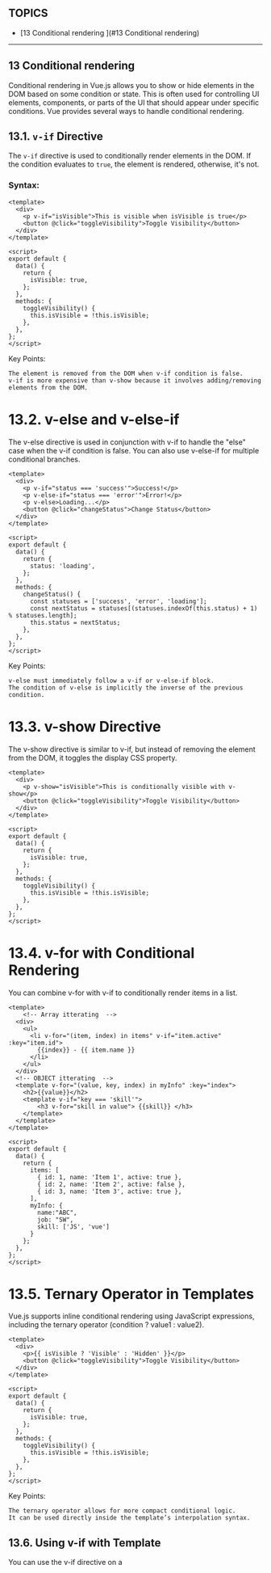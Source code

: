 ## TOPICS
* [13 Conditional rendering
](#13 Conditional rendering)
----------------------------------------------------------------------------------------------------------------------------
## 13 Conditional rendering

Conditional rendering in Vue.js allows you to show or hide elements in the DOM based on some condition or state. This is often used for controlling UI elements, components, or parts of the UI that should appear under specific conditions. Vue provides several ways to handle conditional rendering.

## 13.1. `v-if` Directive

The `v-if` directive is used to conditionally render elements in the DOM. If the condition evaluates to `true`, the element is rendered, otherwise, it's not.

### Syntax:

```vue
<template>
  <div>
    <p v-if="isVisible">This is visible when isVisible is true</p>
    <button @click="toggleVisibility">Toggle Visibility</button>
  </div>
</template>

<script>
export default {
  data() {
    return {
      isVisible: true,
    };
  },
  methods: {
    toggleVisibility() {
      this.isVisible = !this.isVisible;
    },
  },
};
</script>
```

Key Points:

    The element is removed from the DOM when v-if condition is false.
    v-if is more expensive than v-show because it involves adding/removing elements from the DOM.

# 13.2. v-else and v-else-if
The v-else directive is used in conjunction with v-if to handle the "else" case when the v-if condition is false. You can also use v-else-if for multiple conditional branches.

```vue
<template>
  <div>
    <p v-if="status === 'success'">Success!</p>
    <p v-else-if="status === 'error'">Error!</p>
    <p v-else>Loading...</p>
    <button @click="changeStatus">Change Status</button>
  </div>
</template>

<script>
export default {
  data() {
    return {
      status: 'loading',
    };
  },
  methods: {
    changeStatus() {
      const statuses = ['success', 'error', 'loading'];
      const nextStatus = statuses[(statuses.indexOf(this.status) + 1) % statuses.length];
      this.status = nextStatus;
    },
  },
};
</script>

```
Key Points:

    v-else must immediately follow a v-if or v-else-if block.
    The condition of v-else is implicitly the inverse of the previous condition.

# 13.3. v-show Directive

The v-show directive is similar to v-if, but instead of removing the element from the DOM, it toggles the display CSS property.

```vue
<template>
  <div>
    <p v-show="isVisible">This is conditionally visible with v-show</p>
    <button @click="toggleVisibility">Toggle Visibility</button>
  </div>
</template>

<script>
export default {
  data() {
    return {
      isVisible: true,
    };
  },
  methods: {
    toggleVisibility() {
      this.isVisible = !this.isVisible;
    },
  },
};
</script>

```

# 13.4. v-for with Conditional Rendering

You can combine v-for with v-if to conditionally render items in a list.

```vue
<template>
    <!-- Array itterating  -->
  <div>
    <ul>
      <li v-for="(item, index) in items" v-if="item.active" :key="item.id">
        {{index}} - {{ item.name }}
      </li>
    </ul>
  </div>
  <!-- OBJECT itterating  -->
  <template v-for="(value, key, index) in myInfo" :key="index">
    <h2>{{value}}</h2>
    <template v-if="key === 'skill'">
        <h3 v-for="skill in value"> {{skill}} </h3>
    </template>
  </template>
</template>

<script>
export default {
  data() {
    return {
      items: [
        { id: 1, name: 'Item 1', active: true },
        { id: 2, name: 'Item 2', active: false },
        { id: 3, name: 'Item 3', active: true },
      ],
      myInfo: {
        name:"ABC",
        job: "SW",
        skill: ['JS', 'vue']
      }
    };
  },
};
</script>

```

# 13.5. Ternary Operator in Templates

Vue.js supports inline conditional rendering using JavaScript expressions, including the ternary operator (condition ? value1 : value2).

```vue
<template>
  <div>
    <p>{{ isVisible ? 'Visible' : 'Hidden' }}</p>
    <button @click="toggleVisibility">Toggle Visibility</button>
  </div>
</template>

<script>
export default {
  data() {
    return {
      isVisible: true,
    };
  },
  methods: {
    toggleVisibility() {
      this.isVisible = !this.isVisible;
    },
  },
};
</script>

```
Key Points:

    The ternary operator allows for more compact conditional logic.
    It can be used directly inside the template’s interpolation syntax.

## 13.6. Using v-if with Template

You can use the v-if directive on a <template> tag to conditionally render multiple elements without adding an extra DOM element.
```vue
<template>
  <div>
    <template v-if="isVisible">
      <p>This will be shown</p>
      <p>This will also be shown</p>
    </template>
  </div>
</template>

<script>
export default {
  data() {
    return {
      isVisible: true,
    };
  },
};
</script>
```
Key Points:

    Using v-if on <template> does not create an extra wrapper element, which is helpful for keeping your DOM structure clean.

# Note
Vue.js provides multiple directives for conditional rendering, each with its own use case and performance implications. Here's a quick rundown of when to use each:

    v-if: Use for conditions that need to add/remove elements from the DOM.
    v-show: Use for conditions where you need to toggle visibility without removing elements from the DOM.
    v-else and v-else-if: Use to handle "else" and "else if" cases in conditional rendering.
    v-for with v-if: Use for rendering lists with conditions, though be mindful of performance.
    Ternary Operators: Use for inline conditions in template expressions.
    v-if with <template>: Use when you need to render multiple elements conditionally without adding extra DOM elements.


# List and key sample
```vue
<template>
    <!-- Here if u not mention the key, then while shuffling input value will not shuffle  -->
  <template v-for="name in names" :key="name">
    <h2>{{ name }}</h2>
    <input placeholder="Last name" />
    <hr />
  </template>
  <button @click="shuffle">Shuffle!</button>
</template>

<script>
import _ from "lodash";
export default {
  name: "App",
  data() {
    return {
      names: ["Bruce", "Clark", "Diana", "Barry"],
    };
  },
  methods: {
    shuffle() {
      console.log(this.names);
      this.names = _.shuffle(this.names);
    },
  },
};
</script>

<style>
#app {
  font-family: Avenir, Helvetica, Arial, sans-serif;
  -webkit-font-smoothing: antialiased;
  -moz-osx-font-smoothing: grayscale;
  text-align: center;
  color: #2c3e50;
  margin-top: 60px;
}
</style>

```
# Key Considerations for Better Performance

    Use Unique Keys: Always ensure that the key is unique, typically using an ID or a unique property of the item.
    Avoid Using Index as key: Do not use the index as the key if the list order is likely to change.
    Reordering Lists: If the order of list items is likely to change (e.g., drag-and-drop), it’s important that each list item has a unique and stable key to prevent Vue from reusing or misplacing elements.

======================================================================================================================================================

## 14 - METHODS

```vue
<template>
    <h2>{{2 + 3 + 5}}</h2>
    <h2>Add Method = {{ add(2, 3, 5) }} </h2>
    <h2>Multiplt Method = {{ multiply(baseValue) }} </h2>
</template>

<script>
    export default {
        name: 'App',
        data(){
            return {
                baseValue:5,
                baseMultiplier: 10
            }
        },
        // DONT USE ARROW FUNTION INSIDE METHOD IT WILL RETURN UNDEFINED ERROR ON CONSOLE 
        methods: {
            add(a, b, c){
                return a + b + c
            },
            multiply(num){
                return this.baseMultiplier * num
            }
        },
    }
</script>
```

# 14.1 Methods vs Computed Properties

    Both methods and computed properties are used for reactive logic in Vue.js, but there are some key differences:

    Methods: Methods are executed every time they are referenced. They are useful for performing actions that don’t need to be cached, such as event handling.

    Computed Properties: Computed properties are cached based on their dependencies. They are only recomputed when the data they depend on changes.

```vue
<template>
  <div>
    <p>{{ reversedName }}</p> <!-- Computed -->
    <button @click="reverseName">Reverse Name</button> <!-- Method -->
  </div>
</template>

<script>
export default {
  data() {
    return {
      name: 'Vue.js'
    };
  },
  computed: {
    reversedName() {
      return this.name.split('').reverse().join('');
    }
  },
  methods: {
    reverseName() {
      this.name = this.name.split('').reverse().join('');
    }
  }
}
</script>
```

# 14.2 Accessing Methods in Other Parts of the Component

Methods can be accessed not just from the template but also from within other methods or lifecycle hooks. You can use this to call methods within the component.

```vue
<template>
  <div>
    <button @click="handleClick">Click me</button>
  </div>
</template>

<script>
export default {
  data() {
    return {
      count: 0
    };
  },
  methods: {
    increment() {
      this.count++;
    },
    handleClick() {
      this.increment();
      console.log("Button clicked!");
    }
  }
}
</script>
```

# 14.3 Using this Inside Methods

Within methods, you can access the component's data, computed properties, and other methods via the this keyword.

```vue
<template>
  <div>
    <button @click="showMessage">Show Message</button>
  </div>
</template>

<script>
export default {
  data() {
    return {
      message: "Hello, Vue!"
    };
  },
  methods: {
    showMessage() {
      alert(this.message); // Accessing data inside method using 'this'
    }
  }
}
</script>
```

# 14.4 Binding this to Methods

In JavaScript, when you pass methods around, this may not point to the Vue component instance. To solve this issue, you can use .bind(this) or arrow functions.

```vue 
<template>
  <div>
    <button @click="handleClick">Click me</button>
  </div>
</template>

<script>
export default {
  data() {
    return {
      count: 0
    };
  },
  methods: {
    handleClick: function() {
      // 'this' refers to the Vue instance
      this.count++;
      console.log(this.count);
    }
  }
}
</script>
```

# 14.5 Method Callbacks and Promises

You can use methods with asynchronous code like setTimeout, setInterval, or Promises. This is useful for handling side effects and performing actions after delays.

```vue
<template>
  <div>
    <button @click="fetchData">Fetch Data</button>
    <p>{{ status }}</p>
  </div>
</template>

<script>
export default {
  data() {
    return {
      status: 'Waiting for data...'
    };
  },
  methods: {
    async fetchData() {
      this.status = 'Loading...';
      try {
        const response = await fetch('https://jsonplaceholder.typicode.com/posts');
        const data = await response.json();
        this.status = `Received ${data.length} posts`;
      } catch (error) {
        this.status = 'Error loading data';
      }
    }
  }
}
</script>
```

==========================================================================================================================================
## 15- EVENTS

# 15.Basic Event Handling

In Vue.js, you can bind an event handler to an element using the v-on directive. A common shorthand for this is the @ symbol.

```vue
<!-- Basic Event Binding -->
<template>
  <button v-on:click="handleClick">Click me</button>
  <!-- Shorthand -->
  <button @click="handleClick">Click me</button>
</template>

<script>
export default {
  methods: {
    handleClick() {
      console.log('Button clicked');
    }
  }
}
</script>
```

# 15.2. Modifiers

Vue provides several event modifiers to make event handling more convenient. They allow you to specify additional behaviors when handling events, such as stopping event propagation, preventing the default action, and more.

Event Modifiers:

    .stop: Calls event.stopPropagation() to prevent the event from bubbling up the DOM.
    .prevent: Calls event.preventDefault() to prevent the default action associated with the event.
    .capture: Adds event listener in capture mode, which is the opposite of the default "bubble" mode.
    .once: Ensures the event handler is triggered only once.
    .passive: Marks the event handler as passive, which can improve performance for scrolling and touch events.

```vue
<template>
  <!-- Prevents default action (e.g., submitting a form) -->
  <form @submit.prevent="handleSubmit">Submit</form>

  <!-- Stops event propagation (e.g., clicks won't propagate to parent elements) -->
  <button @click.stop="handleClick">Click me</button>

  <!-- Handles event in capture phase -->
  <div @click.capture="handleClickInCapture">Click here</div>
</template>
```

# 15.3 Event Modifiers
.stop
  Stops the event from propagating to parent elements.

.prevent
  Prevents the default behavior associated with the event.

.capture
  Enables event capture, which is the opposite of the normal event bubbling.

.once
  Executes the event handler only once, then removes it.

.passive
  Improves performance by telling the browser that the event handler will not call preventDefault.


```vue
<button @click.stop="handleClick">Click me</button>
<form @submit.prevent="handleSubmit">Submit</form>
<div @click.capture="handleClickInCapture">Click me in capture phase</div>
<button @click.once="handleClickOnce">Click me only once</button>
<div @scroll.passive="handleScroll">Scroll me</div>
```

# 15.4 Custom Events
In Vue, components can emit custom events to communicate with their parent components. You can emit events from a child component and listen for those events in the parent component.

```vue
<!-- Emitting Events in Child Component: -->
<!-- ChildComponent.vue -->
<template>
  <button @click="sendEvent">Send Event</button>
</template>

<script>
export default {
  methods: {
    sendEvent() {
      this.$emit('custom-event', 'Hello from Child');
    }
  }
}
</script>


<!-- Listening for Events in Parent Component: -->
 <!-- ParentComponent.vue -->
<template>
  <ChildComponent @custom-event="handleCustomEvent" />
</template>

<script>
import ChildComponent from './ChildComponent.vue';

export default {
  components: { ChildComponent },
  methods: {
    handleCustomEvent(payload) {
      console.log(payload); // "Hello from Child"
    }
  }
}
</script>
```

# 15.5. Event Handling in Components

Vue components can listen for native DOM events or custom events from child components. Additionally, components can bind multiple events or conditionally handle events using methods.
Binding Multiple Event Handlers:

You can bind multiple event handlers by using an object syntax with v-on.

```vue
<template>
  <button v-on="{ click: handleClick, mouseover: handleMouseOver }">
    Hover or Click me
  </button>
</template>

<!-- Conditionally Handling Events: -->
 <template>
  <button @click="isEnabled ? handleClick() : null">Click me</button>
</template>
```

# 15.6. Key Modifiers

Vue provides special key modifiers that make it easy to listen for specific keys in event handlers.
Common Key Modifiers:

    .enter: Fires when the Enter key is pressed.
    .tab: Fires when the Tab key is pressed.
    .esc: Fires when the Escape key is pressed.
    .space: Fires when the Spacebar key is pressed.

```html
<template>
  <!-- Handle enter key -->
  <input @keyup.enter="handleEnter">

  <!-- Handle escape key -->
  <input @keyup.esc="handleEscape">
</template>

<script>
export default {
  methods: {
    handleEnter() {
      console.log('Enter key pressed');
    },
    handleEscape() {
      console.log('Escape key pressed');
    }
  }
}
</script>

<!-- You can also combine multiple key modifiers: -->
 <!-- Listen for Enter or Escape key -->
<input @keyup.enter.esc="handleKeyPress">

```


NOTE:
Vue's event handling system provides a clean, declarative, and flexible way to respond to user interactions and DOM events. You can use the v-on directive or its shorthand @ to bind event listeners, apply event modifiers for common behaviors, and emit custom events to communicate between components. This flexibility makes Vue a powerful tool for handling events in modern web applications.


==================================================================================================================================================

## 16 Form handling

# 16.1 Basic Example: Simple Form Binding

In Vue.js, you can handle form inputs using two-way data binding with the v-model directive. Here's a simple example of handling a form in Vue:

```html
<!DOCTYPE html>
<html lang="en">
<head>
  <meta charset="UTF-8">
  <meta name="viewport" content="width=device-width, initial-scale=1.0">
  <title>Vue Form Handling</title>
</head>
<body>
  <div id="app">
    <h2>Vue Form Handling Example</h2>
    <form @submit.prevent="handleSubmit">
      <div>
        <label for="name">Name:</label>
        <input type="text" id="name" v-model="form.name" required>
      </div>
      <div>
        <label for="email">Email:</label>
        <input type="email" id="email" v-model="form.email" required>
      </div>
      <button type="submit">Submit</button>
    </form>

    <div v-if="submitted">
      <h3>Form Submitted</h3>
      <p>Name: {{ form.name }}</p>
      <p>Email: {{ form.email }}</p>
    </div>
  </div>

  <script src="https://cdn.jsdelivr.net/npm/vue@2.6.14/dist/vue.js"></script>
  <script>
    new Vue({
      el: '#app',
      data: {
        form: {
          name: '',
          email: ''
        },
        submitted: false
      },
      methods: {
        handleSubmit() {
          this.submitted = true;
          // You can also send data to an API here
          console.log('Form Data:', this.form);
        }
      }
    });
  </script>
</body>
</html>
```
v-model: This directive creates a two-way data binding between the form inputs and the component’s data. In this case, the input fields for name and email are bound to the form.name and form.email data properties.

@submit.prevent: This listens for the form submission event. The .prevent modifier prevents the default form submission behavior (which would cause a page reload).

handleSubmit: This method is triggered when the form is submitted. In this example, it sets submitted to true and logs the form data to the console. You could also add logic to submit the form data to a server or API here.

# 16.2 Handling Multiple Inputs

You can handle more complex forms with multiple fields by extending the data object. Here's an example with additional fields like "age" and "message".

```html
<div id="app">
  <form @submit.prevent="handleSubmit">
    <div>
      <label for="name">Name:</label>
      <input type="text" id="name" v-model="form.name" required>
    </div>
    <div>
      <label for="email">Email:</label>
      <input type="email" id="email" v-model="form.email" required>
    </div>
    <div>
      <label for="age">Age:</label>
      <input type="number" id="age" v-model="form.age" required>
    </div>
    <div>
      <label for="message">Message:</label>
      <textarea id="message" v-model="form.message" required></textarea>
    </div>
    <button type="submit">Submit</button>
  </form>

  <div v-if="submitted">
    <h3>Form Submitted</h3>
    <p>Name: {{ form.name }}</p>
    <p>Email: {{ form.email }}</p>
    <p>Age: {{ form.age }}</p>
    <p>Message: {{ form.message }}</p>
  </div>
</div>
```
```js
data: {
  form: {
    name: '',
    email: '',
    age: '',
    message: ''
  },
  submitted: false
}
```

# 16.3 Validations

To ensure data integrity, you can add basic validation in your Vue method or use external libraries like VeeValidate or Vuelidate for more advanced form validation.
Basic Validation Example:
```js
methods: {
  handleSubmit() {
    if (!this.form.name || !this.form.email || !this.form.age || !this.form.message) {
      alert("Please fill all fields");
      return;
    }
    this.submitted = true;
    console.log('Form Data:', this.form);
  }
}
```

# 16.4 Working with Checkboxes and Radio Buttons

You can also bind to checkboxes and radio buttons in Vue using v-model.

```html
<div>
  <label>
    <input type="checkbox" v-model="form.acceptTerms"> I accept the terms and conditions
  </label>
</div>
```

In this case, form.acceptTerms will be a boolean (true or false).

```html
<div>
  <label>
    <input type="radio" v-model="form.gender" value="male"> Male
  </label>
  <label>
    <input type="radio" v-model="form.gender" value="female"> Female
  </label>
</div>
```

# 16.5 Submitting Form Data

For submitting form data to a server, you can use axios, fetch, or other HTTP libraries. Here’s how you might do it with axios:

```js
methods: {
  async handleSubmit() {
    try {
      const response = await axios.post('/submit-form', this.form);
      this.submitted = true;
      console.log('Response:', response.data);
    } catch (error) {
      console.error('Error submitting form:', error);
    }
  }
}
```

====================================================================================================================================================

## 17-MODIFIER

In Vue.js, modifiers are special postfixes added to directives to modify their behavior. They allow you to tweak the behavior of an event or a directive without having to write additional logic in your methods.

Here’s a detailed overview of the common modifiers in Vue.js, including .md (though I assume you might be referring to event and directive modifiers rather than .md as a file extension).

# 17.1 Event Modifiers
Event modifiers are added to event listeners to modify their behavior. They help to handle specific event-related tasks like stopping the event propagation, preventing the default action, or listening for certain types of events.

# 17.1.1 .prevent

This modifier calls event.preventDefault() to prevent the default behavior of an event.

```html
<!-- Prevents the default action of the form submission -->
<form @submit.prevent="submitForm">
  <button type="submit">Submit</button>
</form>
```

# 17.1.2 .stop

This modifier calls event.stopPropagation() to stop the event from propagating up to parent elements.

```html
<!-- Prevents event bubbling (no parent will be notified) -->
<button @click.stop="doSomething">Click Me</button>
```

# 17.1.3 .capture

This modifier listens for events during the capture phase, before they reach the target element.

```html
<!-- Event is captured before bubbling starts -->
<div @click.capture="onCapture">Click Me</div>
```

# 17.1.4 .self

This modifier ensures the event is only triggered if the event target is the element itself (not its children).

```html
<!-- Click on the button itself, but not on the children of the button -->
<button @click.self="onClick">Click Me</button>
```

# 17.1.5 .once

This modifier ensures the event is triggered only once.

# 17.1.6 .passive

This modifier is used to indicate that the event listener will not call event.preventDefault(), which is useful for optimizing touch and wheel events.

# 17.1.7 .dblclick

You can use this modifier to listen for the double-click event.

```html
<!-- Event will trigger only the first time -->
<button @click.once="onClick">Click Me Once</button>

<!-- The event listener is passive (does not prevent default) -->
<div @scroll.passive="onScroll">Scroll Me</div>

<button @click.dblclick="onDblClick">Double Click Me</button>

```


# 17.2. Input Modifiers

These modifiers are used to modify the behavior of form elements like <input>, <textarea>, and <select> when binding with v-model.

# 17.2.1 .lazy

By default, v-model updates the bound data on input events. The .lazy modifier updates the data only after the change event, not the input event.

# 17.2.2 .number

This modifier attempts to automatically convert the input value to a number.

# 17.2.3 .trim

This modifier automatically trims any whitespace from the input value.

```html
<!-- Update value after losing focus or after pressing enter -->
<input v-model.lazy="message">

<!-- Automatically converts input to number -->
<input v-model.number="age" type="number">


<!-- Automatically trims spaces -->
<input v-model.trim="message" placeholder="No spaces around">
```

# 17.3. Modifiers for v-bind

The v-bind directive doesn't have its own set of specific modifiers, but you can still use standard Vue.js syntax like .sync for two-way binding between parent and child components.

# 17.3.1 .sync

This modifier is used to enable two-way binding for prop updates between parent and child components.

```html
<!-- Parent Component -->
<child-component :value.sync="parentValue"></child-component>

<!-- Child Component -->
<template>
  <button @click="$emit('update:value', newValue)">Update</button>
</template>
```

# 17.4. Modifiers for v-model (Vue 3 specific)

Vue 3 added a few enhancements to the v-model directive, including the use of custom modifiers when working with multiple v-model bindings in the same component.

# 17.4.1 .modelValue

In Vue 3, you can use the .modelValue prop to handle multiple model bindings:
```html
<!-- In Parent Component -->
<custom-input v-model:modelValue="value"></custom-input>

<!-- In Child Component -->
<template>
  <input v-model="localValue" />
</template>
<script>
export default {
  props: ['modelValue'],
  data() {
    return {
      localValue: this.modelValue
    };
  },
  watch: {
    localValue(newVal) {
      this.$emit('update:modelValue', newVal);
    }
  }
}
</script>
```

In Vue.js, modifiers are special postfixes added to directives to modify their behavior. They allow you to tweak the behavior of an event or a directive without having to write additional logic in your methods.

Here’s a detailed overview of the common modifiers in Vue.js, including .md (though I assume you might be referring to event and directive modifiers rather than .md as a file extension).
1. Event Modifiers

Event modifiers are added to event listeners to modify their behavior. They help to handle specific event-related tasks like stopping the event propagation, preventing the default action, or listening for certain types of events.
1.1 .prevent

This modifier calls event.preventDefault() to prevent the default behavior of an event.

<!-- Prevents the default action of the form submission -->
<form @submit.prevent="submitForm">
  <button type="submit">Submit</button>
</form>

1.2 .stop

This modifier calls event.stopPropagation() to stop the event from propagating up to parent elements.

<!-- Prevents event bubbling (no parent will be notified) -->
<button @click.stop="doSomething">Click Me</button>

1.3 .capture

This modifier listens for events during the capture phase, before they reach the target element.

<!-- Event is captured before bubbling starts -->
<div @click.capture="onCapture">Click Me</div>

1.4 .self

This modifier ensures the event is only triggered if the event target is the element itself (not its children).

<!-- Click on the button itself, but not on the children of the button -->
<button @click.self="onClick">Click Me</button>

1.5 .once

This modifier ensures the event is triggered only once.

<!-- Event will trigger only the first time -->
<button @click.once="onClick">Click Me Once</button>

1.6 .passive

This modifier is used to indicate that the event listener will not call event.preventDefault(), which is useful for optimizing touch and wheel events.

<!-- The event listener is passive (does not prevent default) -->
<div @scroll.passive="onScroll">Scroll Me</div>

1.7 .dblclick

You can use this modifier to listen for the double-click event.

<button @click.dblclick="onDblClick">Double Click Me</button>

2. Input Modifiers

These modifiers are used to modify the behavior of form elements like <input>, <textarea>, and <select> when binding with v-model.
2.1 .lazy

By default, v-model updates the bound data on input events. The .lazy modifier updates the data only after the change event, not the input event.

<!-- Update value after losing focus or after pressing enter -->
<input v-model.lazy="message">

2.2 .number

This modifier attempts to automatically convert the input value to a number.

<!-- Automatically converts input to number -->
<input v-model.number="age" type="number">

2.3 .trim

This modifier automatically trims any whitespace from the input value.

<!-- Automatically trims spaces -->
<input v-model.trim="message" placeholder="No spaces around">

3. Modifiers for v-bind

The v-bind directive doesn't have its own set of specific modifiers, but you can still use standard Vue.js syntax like .sync for two-way binding between parent and child components.
3.1 .sync

This modifier is used to enable two-way binding for prop updates between parent and child components.

<!-- Parent Component -->
<child-component :value.sync="parentValue"></child-component>

<!-- Child Component -->
<template>
  <button @click="$emit('update:value', newValue)">Update</button>
</template>

4. Modifiers for v-model (Vue 3 specific)

Vue 3 added a few enhancements to the v-model directive, including the use of custom modifiers when working with multiple v-model bindings in the same component.
4.1 .modelValue

In Vue 3, you can use the .modelValue prop to handle multiple model bindings:

<!-- In Parent Component -->
<custom-input v-model:modelValue="value"></custom-input>

<!-- In Child Component -->
<template>
  <input v-model="localValue" />
</template>
<script>
export default {
  props: ['modelValue'],
  data() {
    return {
      localValue: this.modelValue
    };
  },
  watch: {
    localValue(newVal) {
      this.$emit('update:modelValue', newVal);
    }
  }
}
</script>

# 17.5. Custom Modifiers in Vue (With Custom Directives)

Vue allows you to create custom modifiers for your own custom directives. This is an advanced feature, and it's typically used for specific tasks that are not covered by Vue's built-in modifiers.
Example of a custom directive with a modifier:

```html
<script>
Vue.directive('focus', {
  bind(el, binding) {
    if (binding.modifiers.auto) {
      el.focus();
    }
  }
});
<script/>
<template>
{/* <!-- Will automatically focus the element --> */}
<input v-focus.auto>
</template>
```

## Summary of Common Modifiers

   # Event Modifiers:
        .prevent: Prevents the default behavior.
        .stop: Stops the event propagation.
        .capture: Listens during the capture phase.
        .self: Only triggers if the event target is the element itself.
        .once: Triggers the event only once.
        .passive: Prevents the use of event.preventDefault().
        .dblclick: Listens for a double-click.

  # Input Modifiers:
        .lazy: Updates only on the change event.
        .number: Converts the value to a number.
        .trim: Trims whitespace from the input.

  #  v-bind and v-model:
        .sync: Enables two-way binding for props.
        .modelValue: Used in Vue 3 for two-way binding with custom components.

These modifiers make Vue.js highly flexible, allowing you to easily handle common event-related tasks and input behaviors with minimal boilerplate code.

===================================================================================================================================================
## 18 COMPUTED PROPERTIES

# 18.1 What are Computed Properties?

Computed properties in Vue.js are special methods used to declare properties that are derived from other data in the Vue instance. Unlike regular methods, computed properties are cached based on their dependencies and will only re-evaluate when one of their dependencies changes.
Key Characteristics:

    1. Caching: Computed properties are cached based on their dependencies. If the data they depend on has not changed, they are not re-executed.
    2. Declarative: Computed properties are used to declaratively define logic based on reactive data.
    3. Getter and Setter: Computed properties can have both a getter (the value is returned) and a setter (used for updating the value).

EXAMPLE
```html
<template>
  <div>
    <input v-model="firstName" placeholder="Enter first name">
    <input v-model="lastName" placeholder="Enter last name">
    <p>Full Name: {{ fullName }}</p>
  </div>
</template>

<script>
export default {
  data() {
    return {
      firstName: '',
      lastName: ''
    };
  },
  computed: {
    fullName() {
      return this.firstName + ' ' + this.lastName;
    }
  }
}
</script>
```

# When to Use Computed Properties

    1. Complex Data Transformation: When you need to perform complex calculations or transform data based on the state.
    2. Efficient Re-rendering: If the computation depends on reactive properties, Vue will only recalculate when those specific properties change.
    3. Avoiding Repetitive Logic: If the same logic is used in multiple places, computed properties can simplify the code by centralizing the logic.

# 18.2 Computed Properties with Getter and Setter

Computed properties can have both a getter and a setter, which is useful when you want to bind a property to both read and write operations.

```html
<template>
  <div>
    <input v-model="fullName" placeholder="Enter full name">
    <p>First Name: {{ firstName }}</p>
    <p>Last Name: {{ lastName }}</p>
  </div>
</template>

<script>
export default {
  data() {
    return {
      firstName: '',
      lastName: ''
    };
  },
  computed: {
    fullName: {
      // Getter
      get() {
        return this.firstName + ' ' + this.lastName;
      },
      // Setter
      set(newValue) {
        const names = newValue.split(' ');
        this.firstName = names[0] || '';
        this.lastName = names[1] || '';
      }
    }
  }
}
</script>
```

# When to Use Setter

    To allow two-way binding with input fields, as in the example where the user can modify the fullName field, and the underlying firstName and lastName are updated automatically.

# 18.3 Computed vs Methods
Computed Properties:

    Cached: Only re-evaluated when their dependencies change.
    Declarative: Used for properties that are dependent on other data.
    No parameters: Computed properties do not accept parameters and work on reactive data in the component.

Methods:

    Not Cached: Re-executed on each render.
    Imperative: Methods are functions that do not automatically update unless explicitly called.
    Can accept parameters: Methods are designed for actions that require input or more complex logic.

```vue
<template>
  <div>
    <p>Computed: {{ fullName }}</p>
    <p>Method: {{ getFullName() }}</p>
  </div>
</template>

<script>
export default {
  data() {
    return {
      firstName: 'John',
      lastName: 'Doe'
    };
  },
  computed: {
    fullName() {
      return this.firstName + ' ' + this.lastName;
    }
  },
  methods: {
    getFullName() {
      return this.firstName + ' ' + this.lastName;
    }
  }
}
</script>
```
Differences:

    fullName (computed) will only re-evaluate when either firstName or lastName changes.
    getFullName (method) will be re-executed every time the component re-renders.

# 18.4 Computed Properties with Multiple Dependencies

Computed properties automatically update when any of their dependencies change, and Vue efficiently tracks those dependencies for you.

```vue
<template>
  <div>
    <input v-model="quantity" type="number" />
    <input v-model="price" type="number" />
    <p>Total: {{ totalPrice }}</p>
  </div>
</template>

<script>
export default {
  data() {
    return {
      quantity: 0,
      price: 0
    };
  },
  computed: {
    totalPrice() {
      return this.quantity * this.price;
    }
  }
}
</script>
```

# 18.5 Computed Properties with Objects and Arrays

Computed properties can also return complex objects or arrays, not just simple values.

```vue
<template>
  <div>
    <p>{{ userInfo.name }}</p>
    <p>{{ userInfo.age }}</p>
  </div>
</template>

<script>
export default {
  data() {
    return {
      firstName: 'John',
      lastName: 'Doe',
      birthYear: 1990
    };
  },
  computed: {
    userInfo() {
      return {
        name: this.firstName + ' ' + this.lastName,
        age: new Date().getFullYear() - this.birthYear
      };
    }
  }
}
</script>
```


# Conclusion

    Computed properties are a powerful feature of Vue.js that allow you to compute derived state from reactive data efficiently.
    They offer automatic caching and reactivity, reducing unnecessary re-calculations and improving performance.
    Use them when you need to perform calculations or transformations based on data, especially if the result should be cached and automatically updated when dependencies change.

======================================================================================================================================================

## 19 What are Watchers?

In Vue.js, watchers allow you to observe and react to changes in data. They are useful when you need to perform asynchronous or expensive operations in response to changing data. While computed properties are ideal for derived state that needs to be cached, watchers are used for more complex side effects when data changes.

Key Characteristics:
    Reacting to Data Changes: Watchers track changes to specific data properties.
    Used for Side Effects: They are generally used to execute code in response to state changes (e.g., making HTTP requests, performing complex logic).
    Asynchronous Operations: Watchers are often used to trigger asynchronous tasks, such as API calls.

```js
watch: {
  // Watching a single property
  propName(newVal, oldVal) {
    // Code to run when 'propName' changes
  },

  // Watching multiple properties
  'dataProperty1': function (newVal, oldVal) {
    // Code to run when 'dataProperty1' changes
  },

  // Watching nested properties with deep option
  'nested.property': {
    handler(newVal, oldVal) {
      // Code to run when 'nested.property' changes
    },
    deep: true
  }
}
```
Explanation:

    propName: The data property to be watched.
    newVal and oldVal: newVal is the new value of the watched property, and oldVal is the previous value.
    deep: Used when you want to watch an object or array deeply, i.e., observe nested property changes.

# 19.1 Use Case: Performing an Async Operation

Watchers are commonly used for triggering actions like API calls when certain data changes.

```vue
<template>
  <div>
    <input v-model="searchQuery" placeholder="Search..." />
    <p>Search Results for: {{ searchQuery }}</p>
  </div>
</template>

<script>
export default {
  data() {
    return {
      searchQuery: ''
    };
  },
  watch: {
    searchQuery(newQuery) {
      this.fetchSearchResults(newQuery);
    }
  },
  methods: {
    async fetchSearchResults(query) {
      if (query) {
        try {
          const response = await fetch(`https://api.example.com/search?q=${query}`);
          const data = await response.json();
          console.log(data);
        } catch (error) {
          console.error('Error fetching search results:', error);
        }
      }
    }
  }
}
</script>
```

# 19.2 Watching Multiple Properties

You can also watch multiple properties in a single watcher.

```vue
<template>
  <div>
    <input v-model="firstName" placeholder="First Name" />
    <input v-model="lastName" placeholder="Last Name" />
    <p>Full Name: {{ fullName }}</p>
  </div>
</template>

<script>
export default {
  data() {
    return {
      firstName: '',
      lastName: ''
    };
  },
  watch: {
    firstName(newFirstName) {
      console.log('First name changed to:', newFirstName);
    },
    lastName(newLastName) {
      console.log('Last name changed to:', newLastName);
    }
  }
}
</script>
```

# 19.3 Deep Watching

By default, Vue only watches the immediate value of an object or array. If you want to watch changes in nested properties, you can set the deep option to true.

```vue
<template>
  <div>
    <button @click="changeName">Change Name</button>
    <p>{{ person.name }}</p>
  </div>
</template>

<script>
export default {
  data() {
    return {
      person: {
        name: 'John',
        age: 30
      }
    };
  },
  watch: {
    // Deep watch for nested 'name' property
    person: {
      handler(newPerson, oldPerson) {
        console.log('Person object changed:', newPerson);
      },
      deep: true
    }
  },
  methods: {
    changeName() {
      this.person.name = 'Jane';
    }
  }
}
</script>
```
Explanation:

    We deep-watch the person object.
    The watcher will trigger when any property of the person object, including name, changes.

# 19.4 Immediate Watchers

You can use the immediate option to trigger the watcher immediately when the component is mounted, in addition to when the watched property changes.

```js
watch: {
  count: {
    handler(newCount) {
      console.log(`Count changed: ${newCount}`);
    },
    immediate: true
  }
}
```
Explanation:

    The watcher will execute as soon as the component is created, and also every time the count property changes.

# 19.5 Watchers with Handler Functions

You can also define watchers using a function directly, instead of using an object with options.
```js
watch: {
  count(newCount, oldCount) {
    console.log(`Count changed from ${oldCount} to ${newCount}`);
  }
}
```
This is the simplest form of a watcher, where you specify the handler directly in the watch object.

# 19.6 Watchers in Vue 3 (Composition API)

In Vue 3, you can use the watch function from the Composition API for a more programmatic and flexible way to watch reactive data.

```vue
<template>
  <div>
    <input v-model="message" />
    <p>{{ message }}</p>
  </div>
</template>

<script>
import { ref, watch } from 'vue';

export default {
  setup() {
    const message = ref('');

    // Watch the message reactive variable
    watch(message, (newMessage, oldMessage) => {
      console.log(`Message changed from "${oldMessage}" to "${newMessage}"`);
    });

    return {
      message
    };
  }
}
</script>
```
Explanation:

    In the Composition API, we use watch to watch the message ref.
    newMessage and oldMessage are the new and old values of the message.

# Use Cases for Watchers

    1. Performing Asynchronous Tasks: For example, making HTTP requests when a data property changes.
    2. Triggering Expensive Operations: Calculations or operations that should only run when certain data changes.
    3. Validating User Input: Reacting to changes in user input to validate or sanitize data.
    4. Synchronizing External States: Watching Vue data and synchronizing it with external libraries or global state management systems.

# Conclusion

    Watchers are powerful tools in Vue.js for observing and reacting to changes in data properties.
    Use watchers when you need to perform side effects, such as making asynchronous calls or triggering expensive operations based on changes in state.
    In Vue 3, the Composition API provides a more flexible and programmatic approach to using watchers.

=================================================================================================================================================
## 20 COMPONENTS

# 20.1 What are Components in Vue.js?

In Vue.js, components are reusable building blocks that allow you to break down the user interface into smaller, more manageable pieces. Each component encapsulates its own template, logic, and styling, making it easy to organize and maintain complex applications.
Key Characteristics of Components:

    Reusability: Components can be reused throughout the application.
    Encapsulation: Each component has its own scope, keeping concerns isolated (e.g., data, methods, styles).
    Composition: Components can be nested inside each other to create more complex UIs.
    Props and Events: Components communicate with each other through props (data passed down) and events (data passed up).

Component Types

    1. Local Components: Defined and used only within a specific component.
    2. Global Components: Available globally across the application after being registered globally.
    3. Functional Components: Stateless, functional components that do not have their own instance (e.g., no lifecycle hooks, no data).

Basic Syntax
# Component Definition

In Vue, a component is typically defined using an object with the following options:

    template: The HTML template for the component.
    data: The reactive data for the component.
    methods: The functions or actions related to the component.
    props: The external values passed to the component.
    computed: The derived state for the component.
    watch: Watching changes in data and reacting accordingly.

```js
// Component Definition (Object Syntax)
export default {
  name: 'MyComponent',
  props: ['title'],
  data() {
    return {
      message: 'Hello from MyComponent!'
    };
  },
  methods: {
    greet() {
      console.log(this.message);
    }
  }
}
```
Component Template Example
```vue
<template>
  <div>
    <h1>{{ title }}</h1>
    <p>{{ message }}</p>
    <button @click="greet">Click me</button>
  </div>
</template>

<script>
export default {
  name: 'MyComponent',
  props: ['title'],
  data() {
    return {
      message: 'Hello from MyComponent!'
    };
  },
  methods: {
    greet() {
      console.log(this.message);
    }
  }
}
</script>

<style scoped>
/* Scoped styles for MyComponent */
div {
  padding: 10px;
  background-color: #f4f4f4;
}
</style>
```

Explanation:

    The MyComponent component displays a title (passed through props) and a message (from data).
    The greet method logs the message when the button is clicked.

# 20.2 Registering Components

There are two ways to register components in Vue: local registration and global registration.

# Local Component Registration

Local registration means the component is only available within the parent component where it is defined.

```vue
<!-- // Parent Component -->
<template>
  <div>
    <MyComponent title="Hello Vue!" />
  </div>
</template>

<script>
import MyComponent from './MyComponent.vue';

export default {
  components: {
    MyComponent // Registering the component locally
  }
}
</script>
```

# Global Component Registration

Global registration means the component is available throughout the entire application.
```js
// main.js or entry point
import Vue from 'vue';
import MyComponent from './components/MyComponent.vue';

Vue.component('MyComponent', MyComponent); // Registering the component globally
```
Once registered globally, you can use <MyComponent /> anywhere in your application.


# 20.3 Props: Passing Data to Components

Props allow a parent component to pass data down to a child component. Props are defined in the child component and can be accessed like normal data.

# Child component
```vue
<template>
  <div>
    <h1>{{ message }}</h1>
  </div>
</template>

<script>
export default {
  props: {
    message: String // Define the type of the prop (optional but recommended)
  }
}
</script>
```

# Parent Component Example

```vue
<template>
  <div>
    <ChildComponent :message="parentMessage" />
  </div>
</template>

<script>
import ChildComponent from './ChildComponent.vue';

export default {
  components: {
    ChildComponent
  },
  data() {
    return {
      parentMessage: 'Hello from the Parent!'
    };
  }
}
</script>
```
# Explanation:

    In the parent component, the parentMessage is passed down to the child via the message prop.
    The child component receives the prop and displays it.

# 20.4 Prop Validation (Optional but Recommended)

Vue allows you to define prop types to ensure that the right data type is passed to the component.
```js
props: {
  title: {
    type: String,
    required: true,
    default: 'Default Title'
  },
  age: {
    type: Number,
    default: 18
  }
}
```
    type: Specifies the expected type (e.g., String, Number).
    required: Specifies if the prop is mandatory.
    default: Specifies a default value if no prop is passed.

# 20.5 Emitting Events: Child to Parent Communication

In Vue, events allow child components to communicate with their parent components by emitting events.

# Emitting an Event from a Child Component

To send data from the child to the parent, you can use $emit to emit an event.
```vue
<template>
  <button @click="sendMessage">Send Message</button>
</template>

<script>
export default {
  methods: {
    sendMessage() {
      this.$emit('message-sent', 'Hello, Parent!');
    }
  }
}
</script>
```

# Parent Component Handling the Event

The parent listens for the event and reacts accordingly.
```vue
<template>
  <div>
    <ChildComponent @message-sent="handleMessage" />
  </div>
</template>

<script>
import ChildComponent from './ChildComponent.vue';

export default {
  components: {
    ChildComponent
  },
  methods: {
    handleMessage(message) {
      console.log(message); // "Hello, Parent!"
    }
  }
}
</script>
```
Explanation:

    The child component emits an event named message-sent when the button is clicked.
    The parent component listens for the message-sent event and executes the handleMessage method when the event is received.

# 20.6 Dynamic Components

Vue allows you to dynamically render components using the <component> tag and v-bind:is directive. This is useful when you want to switch between components based on some condition.

```vue 
<template>
  <div>
    <button @click="currentComponent = 'ComponentA'">Load Component A</button>
    <button @click="currentComponent = 'ComponentB'">Load Component B</button>
    
    <component :is="currentComponent" />
  </div>
</template>

<script>
import ComponentA from './ComponentA.vue';
import ComponentB from './ComponentB.vue';

export default {
  data() {
    return {
      currentComponent: 'ComponentA'
    };
  },
  components: {
    ComponentA,
    ComponentB
  }
}
</script>
```
Explanation:

    The <component :is="currentComponent" /> dynamically loads either ComponentA or ComponentB based on the value of currentComponent.
    Clicking the buttons updates currentComponent, which changes the displayed component.
  
# Scoped Slots

Scoped slots allow a child component to pass content back to its parent, but with access to specific data or methods within the child.

```vue
<template>
  <ChildComponent>
    <template v-slot:default="slotProps">
      <p>{{ slotProps.message }}</p>
    </template>
  </ChildComponent>
</template>

<script>
import ChildComponent from './ChildComponent.vue';

export default {
  components: {
    ChildComponent
  }
}
</script>
```

In the child component, we define a scoped slot:

```vue
<template>
  <slot :message="message"></slot>
</template>

<script>
export default {
  data() {
    return {
      message: 'Hello from the child component!'
    };
  }
}
</script>
```
Explanation:

    The parent component binds to the default slot and uses the scoped data slotProps.message to display the value passed from the child.

# Conclusion

    Components in Vue.js are the building blocks of applications, promoting code reusability and modularity.
    You can pass props from parent to child components and use events to communicate back to the parent.
    Slots and scoped slots provide additional flexibility for customizing content in child components.
    Components can be registered locally or globally, and Vue supports dynamic components for conditional rendering.
    Vue's component system is one of the core features that makes it a powerful and scalable framework for building modern web applications.

=====================================================================================================================================================
## 21 PROPS TYPES AND PROPS VALIDATION

Prop Types and Validation in Vue.js

In Vue.js, props can be validated using a set of rules that define the expected type and behavior of the props. Here's a guide on how to use prop types and validation in Vue.

# 21.1. Basic Prop Validation

In Vue.js, you can define the type of a prop by using the type property in the props option.
```vue
<template>
  <div>
    <h1>{{ message }}</h1>
  </div>
</template>

<script>
export default {
  props: {
    message: {
      type: String,
      required: true, // Prop is required
    },
  },
};
</script>
```

# 21.2. Type Validation

You can define more complex types for props, including String, Number, Boolean, Object, Array, Date, Function, Symbol, etc.

```vue
<template>
  <div>
    <p>{{ user.name }}</p>
    <p>{{ user.age }}</p>
  </div>
</template>

<script>
export default {
  props: {
    user: {
      type: Object,
      required: true,
      validator(value) {
        // Custom validator to ensure the object has specific properties
        return value && typeof value.name === 'string' && typeof value.age === 'number';
      },
    },
  },
};
</script>
```

# 21.3. Default Values for Props

If a prop is not passed, you can specify a default value using the default property.

```vue
<template>
  <div>
    <p>{{ counter }}</p>
  </div>
</template>

<script>
export default {
  props: {
    counter: {
      type: Number,
      default: 0, // Default value if no value is provided
    },
  },
};
</script>
```
# 21.4. Custom Validator

You can also define a custom validator function for your props. This function is provided with the prop value and should return true if the validation passes or false/an error message if it fails.

```vue
<template>
  <div>
    <p>{{ rating }}</p>
  </div>
</template>

<script>
export default {
  props: {
    rating: {
      type: Number,
      required: true,
      validator(value) {
        if (value < 0 || value > 5) {
          return 'Rating must be between 0 and 5';
        }
        return true; // Return true if validation passes
      },
    },
  },
};
</script>
```
# 21.5. Multiple Types for Props

Sometimes, you might want to accept multiple types for a prop. Vue allows you to pass an array of types.

```vue
<template>
  <div>
    <p>{{ value }}</p>
  </div>
</template>

<script>
export default {
  props: {
    value: {
      type: [String, Number], // Accepts either String or Number
      required: true,
    },
  },
};
</script>
```

# 21.6. Prop Validation in TypeScript

If you're using TypeScript with Vue, prop validation can be further enhanced with type annotations.

```ts
<template>
  <div>
    <p>{{ name }}</p>
  </div>
</template>

<script lang="ts">
import { defineComponent, PropType } from 'vue';

export default defineComponent({
  props: {
    name: {
      type: String as PropType<string>,
      required: true,
    },
  },
});
</script>
```

# 21.7. Prop Validation with Arrays and Objects

Vue allows you to define arrays or objects as prop types. If you expect an array or object, you can specify the type more clearly.

ARRAYS
```vue
<template>
  <div>
    <ul>
      <li v-for="item in items" :key="item">{{ item }}</li>
    </ul>
  </div>
</template>

<script>
export default {
  props: {
    items: {
      type: Array,
      required: true,
    },
  },
};
</script>
```

OBJECTS
```vue
<template>
  <div>
    <p>{{ user.name }}</p>
  </div>
</template>

<script>
export default {
  props: {
    user: {
      type: Object,
      required: true,
    },
  },
};
</script>
```

# Conclusion

Prop validation in Vue.js ensures that components receive the correct data types and helps improve code maintainability and debugging. By defining types, default values, and custom validators, you can create robust and reliable Vue components.

# Example: Complete Component
```vue
<template>
  <div>
    <p>{{ name }}</p>
    <p>{{ age }}</p>
    <p>{{ isActive }}</p>
  </div>
</template>

<script>
export default {
  props: {
    name: {
      type: String,
      required: true,
    },
    age: {
      type: Number,
      required: true,
      validator(value) {
        if (value <= 0) {
          console.warn("Age must be a positive number.");
          return false;
        }
        return true;
      },
    },
    isActive: {
      type: Boolean,
      default: true,
    },
  },
};
</script>
```
=================================================================================================================================================

## 22 Non-Prop Validation in Vue.js

In Vue.js, non-prop validation refers to validation that happens on data, computed properties, or other reactive sources within a component, rather than the props passed into the component. While prop validation ensures that the correct data is passed down from a parent component, non-prop validation involves checking or ensuring that other internal component data meets certain conditions, constraints, or rules.

# 22.1. Non-Prop Validation in Vue.js

Vue provides flexibility when it comes to managing and validating internal state. You can validate data inside the component using computed properties, watchers, or methods, depending on the use case.

# 22.1.1. Validating Internal Data

You can use methods or computed properties to validate internal component state or form data.
Example: Internal Data Validation using Computed Properties

```vue
<template>
  <div>
    <input v-model="age" placeholder="Enter your age" />
    <p v-if="isAgeValid">Your age is valid!</p>
    <p v-else>Your age is invalid.</p>
  </div>
</template>

<script>
export default {
  data() {
    return {
      age: '',
    };
  },
  computed: {
    isAgeValid() {
      // Validate that the age is a number and between 18 and 100
      const age = parseInt(this.age, 10);
      return !isNaN(age) && age >= 18 && age <= 100;
    }
  }
};
</script>
```
In this example:

    The isAgeValid computed property validates the age data by ensuring it's a number between 18 and 100.
    This non-prop validation does not involve props but validates the internal state of the component (age).

# 22.1.2. Validating User Input in Forms

When dealing with forms, it's common to validate fields before submitting them. You can use methods or computed properties to do so.
Example: Validating Form Input with Methods

```vue
<template>
  <div>
    <form @submit.prevent="submitForm">
      <input v-model="email" placeholder="Enter your email" />
      <button type="submit" :disabled="!isFormValid">Submit</button>
    </form>
    <p v-if="email && !isEmailValid">Invalid email format</p>
  </div>
</template>

<script>
export default {
  data() {
    return {
      email: '',
    };
  },
  computed: {
    isEmailValid() {
      // Simple email regex pattern for validation
      const emailPattern = /^[a-zA-Z0-9._-]+@[a-zA-Z0-9.-]+\.[a-zA-Z]{2,}$/;
      return emailPattern.test(this.email);
    },
    isFormValid() {
      return this.isEmailValid;
    }
  },
  methods: {
    submitForm() {
      if (this.isFormValid) {
        alert('Form submitted!');
      }
    }
  }
};
</script>
```

# 22.1.3. Validating with Watchers

You can also use watchers to monitor changes to data and perform validation when the data changes.
Example: Using Watchers for Validation

```vue
<template>
  <div>
    <input v-model="password" type="password" placeholder="Enter password" />
    <p v-if="passwordError">{{ passwordError }}</p>
  </div>
</template>

<script>
export default {
  data() {
    return {
      password: '',
      passwordError: ''
    };
  },
  watch: {
    password(newPassword) {
      this.validatePassword(newPassword);
    }
  },
  methods: {
    validatePassword(password) {
      // Basic password validation: at least 8 characters, 1 uppercase letter, and 1 number
      const passwordPattern = /^(?=.*[A-Z])(?=.*\d)[A-Za-z\d@$!%*?&]{8,}$/;
      if (passwordPattern.test(password)) {
        this.passwordError = '';
      } else {
        this.passwordError = 'Password must be at least 8 characters long, contain 1 uppercase letter, and 1 number.';
      }
    }
  }
};
</script>
```

# 22.2. Non-Prop Validation in the Composition API

In the Composition API, validation can be done using ref, reactive, and computed properties, as well as watch functions. The setup function is the place where you would define and manage state, validation logic, and computed properties.

# 22.2.1. Validating Reactive Data in Composition API

The reactive function allows you to create a reactive object, and you can validate the fields within it using computed properties or methods.
Example: Validating Reactive Data with Computed Properties

```vue
<template>
  <div>
    <input v-model="email" placeholder="Enter your email" />
    <p v-if="isEmailValid">Your email is valid!</p>
    <p v-else>Your email is invalid.</p>
  </div>
</template>

<script setup>
import { ref, computed } from 'vue';

const email = ref('');
const isEmailValid = computed(() => {
  // Simple email regex pattern for validation
  const emailPattern = /^[a-zA-Z0-9._-]+@[a-zA-Z0-9.-]+\.[a-zA-Z]{2,}$/;
  return emailPattern.test(email.value);
});
</script>
```

# 22.2.2. Validating Data Changes with Watchers

You can also use the watch function in the Composition API to react to changes in reactive properties and validate them.
Example: Using Watchers for Non-Prop Validation

```vue
<template>
  <div>
    <input v-model="password" type="password" placeholder="Enter password" />
    <p v-if="passwordError">{{ passwordError }}</p>
  </div>
</template>

<script setup>
import { ref, watch } from 'vue';

const password = ref('');
const passwordError = ref('');

watch(password, (newPassword) => {
  validatePassword(newPassword);
});

function validatePassword(password) {
  // Basic password validation: at least 8 characters, 1 uppercase letter, and 1 number
  const passwordPattern = /^(?=.*[A-Z])(?=.*\d)[A-Za-z\d@$!%*?&]{8,}$/;
  if (passwordPattern.test(password)) {
    passwordError.value = '';
  } else {
    passwordError.value = 'Password must be at least 8 characters long, contain 1 uppercase letter, and 1 number.';
  }
}
</script>
```

# 22.3. Non-Prop Validation for Emitted Events

Sometimes, you may need to validate data that is emitted from a child component to the parent component. While emitting data itself does not involve validation directly, you can still ensure that the emitted values meet certain requirements before triggering actions in the parent.
Example: Emitting Validated Data

```vue
<template>
  <div>
    <input v-model="email" placeholder="Enter your email" />
    <button @click="submitEmail">Submit</button>
  </div>
</template>

<script setup>
import { defineEmits, ref } from 'vue';

const emit = defineEmits();
const email = ref('');

function submitEmail() {
  const emailPattern = /^[a-zA-Z0-9._-]+@[a-zA-Z0-9.-]+\.[a-zA-Z]{2,}$/;
  if (emailPattern.test(email.value)) {
    emit('validEmail', email.value);
  } else {
    alert('Invalid email format');
  }
}
</script>
```

# Conclusion

Non-prop validation in Vue.js is crucial for validating internal state, user inputs, or any reactive data that does not come from the parent component via props. This can be achieved using:

    Computed properties for reactive data validation.
    Watchers to reactively validate data when it changes.
    Methods for validation logic triggered by user actions.
    Emitted events
